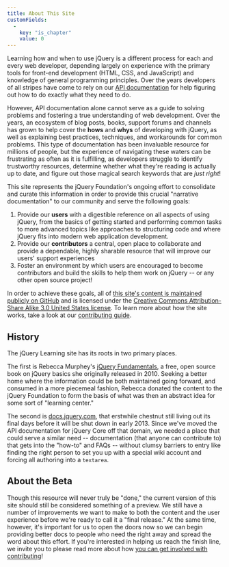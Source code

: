 ```yaml
---
title: About This Site
customFields: 
  -
    key: "is_chapter"
    value: 0
---
```


Learning how and when to use jQuery is a different process for each and every
web developer, depending largely on experience with the primary tools for
front-end development (HTML, CSS, and JavaScript) and knowledge of general
programming principles. Over the years developers of all stripes have come to
rely on our [API documentation](http://api.jquery.com) for help figuring out
how to do exactly what they need to do.

However, API documentation alone cannot serve as a guide to solving problems
and fostering a true understanding of web development. Over the years, an
ecosystem of blog posts, books, support forums and channels has grown to help
cover the **hows** and **whys** of developing with jQuery, as well as explaining
best practices, techniques, and workarounds for common problems. This type of
documentation has been invaluable resource for millions of people, but the
experience of navigating these waters can be frustrating as often as it is
fulfilling, as developers struggle to identify trustworthy resources, determine
whether what they're reading is actually up to date, and figure out those
magical search keywords that are _just right_!

This site represents the jQuery Foundation's ongoing effort to consolidate and
curate this information in order to provide this crucial "narrative
documentation" to our community and serve the following goals:

1. Provide our **users** with a digestible reference on all aspects of using jQuery, from the basics of getting started and performing common tasks to more advanced topics like approaches to structuring code and where jQuery fits into modern web application development.
2. Provide our **contributors** a central, open place to collaborate and provide a dependable, highly sharable resource that will improve our users' support experiences
3. Foster an environment by which users are encouraged to become contributors and build the skills to help them work on jQuery -- or any other open source project!

In order to achieve these goals, all of [this site's content is maintained
publicly on GitHub](http://github.com/jquery/learn.jquery.com) and is licensed
under the [Creative Commons Attribution-Share Alike 3.0 United States
license](http://creativecommons.org/licenses/by-sa/3.0/us/). To learn more
about how the site works, take a look at our [contributing guide](/contributing).

## History

The jQuery Learning site has its roots in two primary places.

The first is Rebecca Murphey's [jQuery Fundamentals](http://jqfundamentals.com/legacy),
a free, open source book on jQuery basics she originally released in 2010.
Seeking a better home where the information could be both maintained going
forward, and consumed in a more piecemeal fashion, Rebecca donated the content
to the jQuery Foundation to form the basis of what was then an abstract idea
for some sort of "learning center."

The second is [docs.jquery.com](http://docs.jquery.com), that erstwhile
chestnut still living out its final days before it will be shut down in early
2013. Since we've moved the API documentation for jQuery Core off that domain,
we needed a place that could serve a similar need -- documentation (that anyone
can contribute to) that gets into the "how-to" and FAQs -- without clumsy
barriers to entry like finding the right person to set you up with a special
wiki account and forcing all authoring into a `textarea`.

<h2><a name="beta">About the Beta</a></h2> 

Though this resource will never truly be "done," the current version of this
site should still be considered something of a preview. We still have a number
of improvements we want to make to both the content and the user experience
before we're ready to call it a "final release." At the same time, however,
it's important for us to open the doors now so we can begin providing better
docs to people who need the right away and spread the word about this effort.
If you're interested in helping us reach the finish line, we invite you to
please read more about how [you can get involved with contributing](/contributing)!
